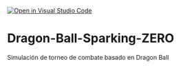 [![Open in Visual Studio Code](https://classroom.github.com/assets/open-in-vscode-2e0aaae1b6195c2367325f4f02e2d04e9abb55f0b24a779b69b11b9e10269abc.svg)](https://classroom.github.com/online_ide?assignment_repo_id=16830726&assignment_repo_type=AssignmentRepo)
# Dragon-Ball-Sparking-ZERO
Simulación de torneo de combate basado en Dragon Ball

